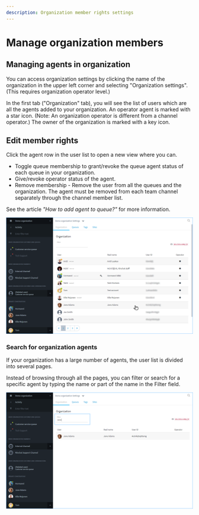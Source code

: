 ```yaml
---
description: Organization member rights settings
---
```


# Manage organization members

## Managing agents in organization

You can access organization settings by clicking the name of the organization in the upper left corner and selecting "Organization settings". (This requires organization operator level.)

In the first tab ("Organization" tab), you will see the list of users which are all the agents added to your organization. An operator agent is marked with a star icon. (Note: An organization operator is different from a channel operator.) The owner of the organization is marked with a key icon.

## Edit member rights

Click the agent row in the user list to open a new view where you can.&#x20;

* Toggle queue membership to grant/revoke the queue agent status of each queue in your organization.
* Give/revoke operator status of the agent.
* Remove membership - Remove the user from all the queues and the organization. The agent must be removed from each team channel separately through the channel member list.

See the article _"How to add agent to queue?"_ for more information.

![Organization member list](<../.gitbook/assets/organization-organization (1).png>)

### Search for organization agents <a href="#organisaation-jasenten-haku" id="organisaation-jasenten-haku"></a>

If your organization has a large number of agents, the user list is divided into several pages.

Instead of browsing through all the pages, you can filter or search for a specific agent by typing the name or part of the name in the Filter field.

![Search for a member of the organization](../.gitbook/assets/organization-search.png)
